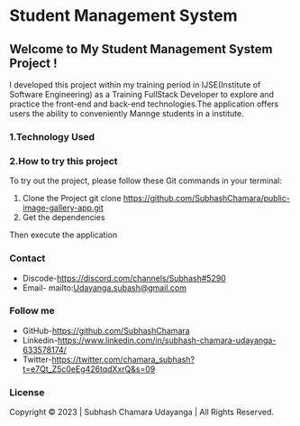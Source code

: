 # Student Management System

## Welcome to My Student Management System Project !

I developed this project within my training period in IJSE(Institute of Software Engineering) as a Training FullStack Developer to explore and practice the front-end and back-end technologies.The application offers users the ability to conveniently Mannge students in a institute.


### 1.Technology Used



### 2.How to try this project
  
  To try out the project, please follow these Git commands in your terminal:
  1. Clone the Project 
    git clone https://github.com/SubhashChamara/public-image-gallery-app.git
  2. Get the dependencies
  
  Then execute the application  
  
### Contact
 
-  Discode-https://discord.com/channels/Subhash#5290
-  Email-  mailto:Udayanga.subash@gmail.com
    
### Follow me

- GitHub-https://github.com/SubhashChamara
- Linkedin-https://www.linkedin.com/in/subhash-chamara-udayanga-633578174/
- Twitter-https://twitter.com/chamara_subhash?t=e7Qt_Z5c0eEg426tqdXxrQ&s=09


### License
Copyright &copy; 2023 | Subhash Chamara Udayanga | All Rights Reserved.
